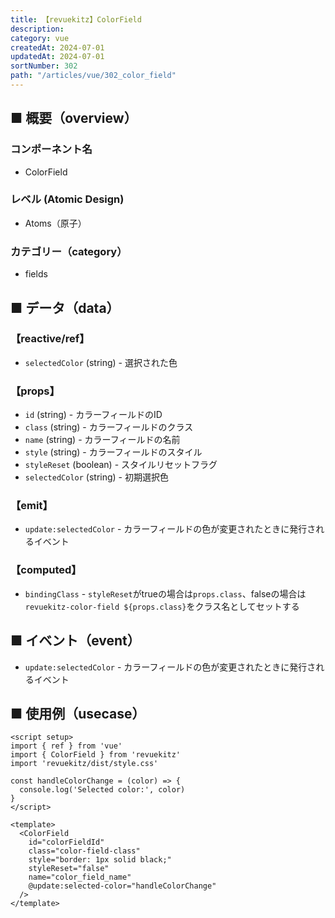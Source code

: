 ```yaml
---
title: 【revuekitz】ColorField
description:
category: vue
createdAt: 2024-07-01
updatedAt: 2024-07-01
sortNumber: 302
path: "/articles/vue/302_color_field"
---
```


<nuxt-content-wrapper>

## ■ 概要（overview）
### コンポーネント名
- ColorField

### レベル (Atomic Design)
-  Atoms（原子）

### カテゴリー（category）
- fields

## ■ データ（data）

### 【reactive/ref】
- `selectedColor` (string) - 選択された色

### 【props】
- `id` (string) - カラーフィールドのID
- `class` (string) - カラーフィールドのクラス
- `name` (string) - カラーフィールドの名前
- `style` (string) - カラーフィールドのスタイル
- `styleReset` (boolean) - スタイルリセットフラグ
- `selectedColor` (string) - 初期選択色

### 【emit】
- `update:selectedColor` - カラーフィールドの色が変更されたときに発行されるイベント

### 【computed】
- `bindingClass` - `styleReset`がtrueの場合は`props.class`、falseの場合は`revuekitz-color-field ${props.class}`をクラス名としてセットする

## ■ イベント（event）
- `update:selectedColor` - カラーフィールドの色が変更されたときに発行されるイベント

## ■ 使用例（usecase）
```vue
<script setup>
import { ref } from 'vue'
import { ColorField } from 'revuekitz'
import 'revuekitz/dist/style.css' 

const handleColorChange = (color) => {
  console.log('Selected color:', color)
}
</script>

<template>
  <ColorField
    id="colorFieldId"
    class="color-field-class"
    style="border: 1px solid black;"
    styleReset="false"
    name="color_field_name"
    @update:selected-color="handleColorChange"
  />
</template>

```

</nuxt-content-wrapper>